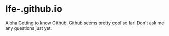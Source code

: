 # Ife-.github.io
Aloha 
Getting to know Github.
Github seems pretty cool so far!
Don't ask me any questions just yet. 
